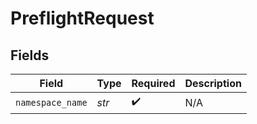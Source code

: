 # PreflightRequest


## Fields

| Field              | Type               | Required           | Description        |
| ------------------ | ------------------ | ------------------ | ------------------ |
| `namespace_name`   | *str*              | :heavy_check_mark: | N/A                |